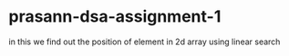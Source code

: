 # prasann-dsa-assignment-1
in this we find out the position of element in 2d array using linear search 
